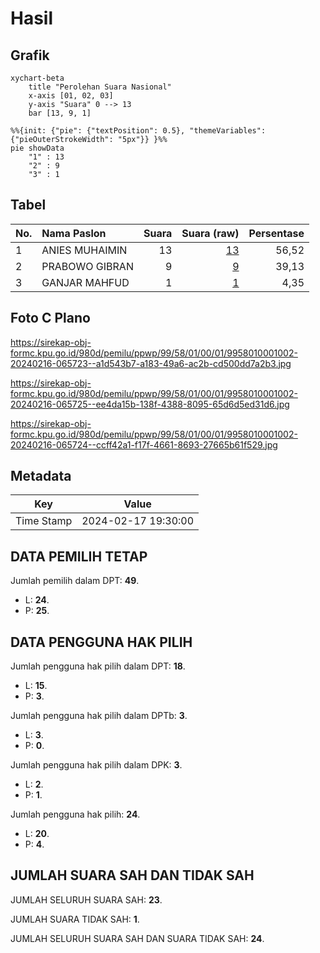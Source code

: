 # Hasil

## Grafik

```mermaid
xychart-beta
    title "Perolehan Suara Nasional"
    x-axis [01, 02, 03]
    y-axis "Suara" 0 --> 13
    bar [13, 9, 1]
```

```mermaid
%%{init: {"pie": {"textPosition": 0.5}, "themeVariables": {"pieOuterStrokeWidth": "5px"}} }%%
pie showData
    "1" : 13
    "2" : 9
    "3" : 1
```

## Tabel

| No. | Nama Paslon    | Suara | Suara (raw) | Persentase |
|:--- |:-------------- | -----:| -----------:| ----------:|
| 1   | ANIES MUHAIMIN | 13    | [13][p-1]   | 56,52      |
| 2   | PRABOWO GIBRAN | 9     | [9][p-2]    | 39,13      |
| 3   | GANJAR MAHFUD  | 1     | [1][p-3]    | 4,35       |


[p-1]: https://github.com/gigit-pemilu/pemilu-2024/blob/main/pilpres/hitung-suara/sub/99-luar-negeri/sub/58-khartoum-sudan/sub/01-khartoum-sudan/sub/0001-khartoum-sudan/sub/002-tps-001/sub/paslon-1.txt
[p-2]: https://github.com/gigit-pemilu/pemilu-2024/blob/main/pilpres/hitung-suara/sub/99-luar-negeri/sub/58-khartoum-sudan/sub/01-khartoum-sudan/sub/0001-khartoum-sudan/sub/002-tps-001/sub/paslon-2.txt
[p-3]: https://github.com/gigit-pemilu/pemilu-2024/blob/main/pilpres/hitung-suara/sub/99-luar-negeri/sub/58-khartoum-sudan/sub/01-khartoum-sudan/sub/0001-khartoum-sudan/sub/002-tps-001/sub/paslon-3.txt

## Foto C Plano

https://sirekap-obj-formc.kpu.go.id/980d/pemilu/ppwp/99/58/01/00/01/9958010001002-20240216-065723--a1d543b7-a183-49a6-ac2b-cd500dd7a2b3.jpg

https://sirekap-obj-formc.kpu.go.id/980d/pemilu/ppwp/99/58/01/00/01/9958010001002-20240216-065725--ee4da15b-138f-4388-8095-65d6d5ed31d6.jpg

https://sirekap-obj-formc.kpu.go.id/980d/pemilu/ppwp/99/58/01/00/01/9958010001002-20240216-065724--ccff42a1-f17f-4661-8693-27665b61f529.jpg


## Metadata

| Key        | Value               |
| ---------- | ------------------- |
| Time Stamp | 2024-02-17 19:30:00 |


## DATA PEMILIH TETAP

Jumlah pemilih dalam DPT: **49**.
 * L: **24**.
 * P: **25**.

## DATA PENGGUNA HAK PILIH

Jumlah pengguna hak pilih dalam DPT: **18**.
 * L: **15**.
 * P: **3**.

Jumlah pengguna hak pilih dalam DPTb: **3**.
 * L: **3**.
 * P: **0**.

Jumlah pengguna hak pilih dalam DPK: **3**.
 * L: **2**.
 * P: **1**.

Jumlah pengguna hak pilih: **24**.
 * L: **20**.
 * P: **4**.

## JUMLAH SUARA SAH DAN TIDAK SAH

JUMLAH SELURUH SUARA SAH: **23**.

JUMLAH SUARA TIDAK SAH: **1**.

JUMLAH SELURUH SUARA SAH DAN SUARA TIDAK SAH: **24**.


